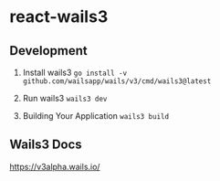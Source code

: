 # react-wails3

## Development
1. Install wails3
`go install -v github.com/wailsapp/wails/v3/cmd/wails3@latest`

2. Run wails3
`wails3 dev`

3. Building Your Application
`wails3 build`

## Wails3 Docs
https://v3alpha.wails.io/